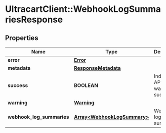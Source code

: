 # UltracartClient::WebhookLogSummariesResponse

## Properties
Name | Type | Description | Notes
------------ | ------------- | ------------- | -------------
**error** | [**Error**](Error.md) |  | [optional] 
**metadata** | [**ResponseMetadata**](ResponseMetadata.md) |  | [optional] 
**success** | **BOOLEAN** | Indicates if API call was successful | [optional] 
**warning** | [**Warning**](Warning.md) |  | [optional] 
**webhook_log_summaries** | [**Array&lt;WebhookLogSummary&gt;**](WebhookLogSummary.md) | Webhook log summaries | [optional] 



